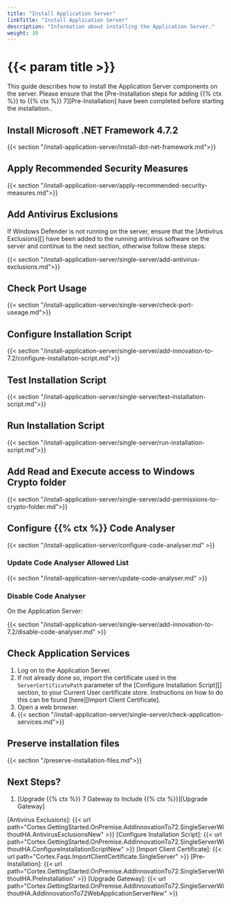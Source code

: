 ```yaml
---
title: "Install Application Server"
linkTitle: "Install Application Server"
description: "Information about installing the Application Server."
weight: 30
---
```


# {{< param title >}}

This guide describes how to install the Application Server components on the server. Please ensure that the [Pre-Installation steps for adding {{% ctx %}} to {{% ctx %}} 7][Pre-Installation] have been completed before starting the installation..

## Install Microsoft .NET Framework 4.7.2

{{< section "/install-application-server/install-dot-net-framework.md">}}

## Apply Recommended Security Measures

{{< section "/install-application-server/apply-recommended-security-measures.md">}}

## Add Antivirus Exclusions

If Windows Defender is not running on the server, ensure that the [Antivirus Exclusions][] have been added to the running antivirus software on the server and continue to the next section, otherwise follow these steps:

{{< section "/install-application-server/single-server/add-antivirus-exclusions.md">}}

## Check Port Usage

{{< section "/install-application-server/single-server/check-port-useage.md">}}

## Configure Installation Script

{{< section "/install-application-server/single-server/add-innovation-to-7.2/configure-installation-script.md">}}

## Test Installation Script

{{< section "/install-application-server/single-server/test-installation-script.md">}}

## Run Installation Script

{{< section "/install-application-server/single-server/run-installation-script.md">}}

## Add Read and Execute access to Windows Crypto folder  

{{< section "/install-application-server/single-server/add-permissions-to-crypto-folder.md">}}

## Configure {{% ctx %}} Code Analyser

{{< section "/install-application-server/configure-code-analyser.md" >}}

### Update Code Analyser Allowed List

{{< section "/install-application-server/update-code-analyser.md" >}}

### Disable Code Analyser

On the Application Server:

{{< section "/install-application-server/single-server/add-innovation-to-7.2/disable-code-analyser.md" >}}

## Check Application Services

1. Log on to the Application Server.
1. If not already done so, import the certificate used in the `ServerCertificatePath` parameter of the [Configure Installation Script][] section, to your Current User certificate store. Instructions on how to do this can be found [here][Import Client Certificate].
1. Open a web browser.
1. {{< section "/install-application-server/single-server/check-application-services.md">}}

## Preserve installation files

{{< section "/preserve-installation-files.md">}}

## Next Steps?

1. [Upgrade {{% ctx %}} 7 Gateway to Include {{% ctx %}}][Upgrade Gateway]

[Antivirus Exclusions]: {{< url path="Cortex.GettingStarted.OnPremise.AddInnovationTo72.SingleServerWithoutHA.AntivirusExclusionsNew" >}}
[Configure Installation Script]:  {{< url path="Cortex.GettingStarted.OnPremise.AddInnovationTo72.SingleServerWithoutHA.ConfigureInstallationScriptNew" >}}
[Import Client Certificate]: {{< url path="Cortex.Faqs.ImportClientCertificate.SingleServer" >}}
[Pre-Installation]: {{< url path="Cortex.GettingStarted.OnPremise.AddInnovationTo72.SingleServerWithoutHA.PreInstallation" >}}
[Upgrade Gateway]: {{< url path="Cortex.GettingStarted.OnPremise.AddInnovationTo72.SingleServerWithoutHA.AddInnovationTo72WebApplicationServerNew" >}}
